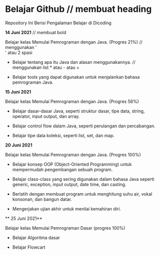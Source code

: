 # Belajar Github // membuat heading

Repository Ini Berisi Pengalaman Belajar di Dicoding


**14 Juni 2021**  // membuat bold

Belajar kelas Memulai Pemrograman dengan Java. (Progres 21%) // menggunakan '<br>' atau 2 spasi

  * Belajar tentang apa itu Java dan alasan menggunakannya.  // menggunakan list * atau - atau +

  * Belajar tools yang dapat digunakan untuk menjalankan bahasa pemrograman Java.


**15 Juni 2021**  

Belajar kelas Memulai Pemrograman dengan Java. (Progres 56%)

  * Belajar dasar-dasar Java, seperti struktur dasar, tipe data, string, operator, input output, dan array.

  * Belajar control flow dalam Java, seperti perulangan dan percabangan.

  * Belajar tipe data koleksi, seperti list, set, dan map.


**20 Juni 2021**  

Belajar kelas Memulai Pemrograman dengan Java. (Progres 100%)

  * Belajar konsep OOP (Object-Oriented Programming) untuk mempermudah pengembangan sebuah program.

  * Belajar class-class yang sering digunakan dalam bahasa Java seperti generic, exception, input output, date time, dan casting. 

  * Berlatih dengan membuat program untuk menghitung suhu air, vokal konsonan, dan bangun datar. 

  * Mengerjakan ujian akhir untuk menilai kemahiran diri.

** 25 Juni 2021**

Belajar kelas Memulai Pemrograman Dasar (progres 100%)

* Belajar Algoritma dasar

* Belajar Flowcart
